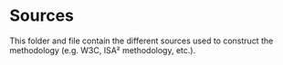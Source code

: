 # Sources

This folder and file contain the different sources used to construct the methodology (e.g. W3C, ISA² methodology, etc.).
